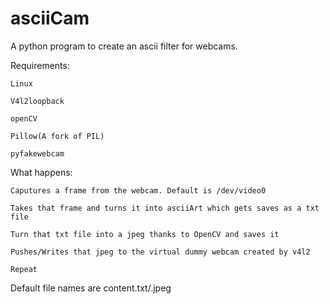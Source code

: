# asciiCam
A python program to create an ascii filter for webcams.

Requirements:
  
    Linux
  
    V4l2loopback
  
    openCV
  
    Pillow(A fork of PIL)
  
    pyfakewebcam
  
 What happens:
  
    Caputures a frame from the webcam. Default is /dev/video0
  
    Takes that frame and turns it into asciiArt which gets saves as a txt file
  
    Turn that txt file into a jpeg thanks to OpenCV and saves it
  
    Pushes/Writes that jpeg to the virtual dummy webcam created by v4l2
  
    Repeat

Default file names are content.txt/.jpeg

